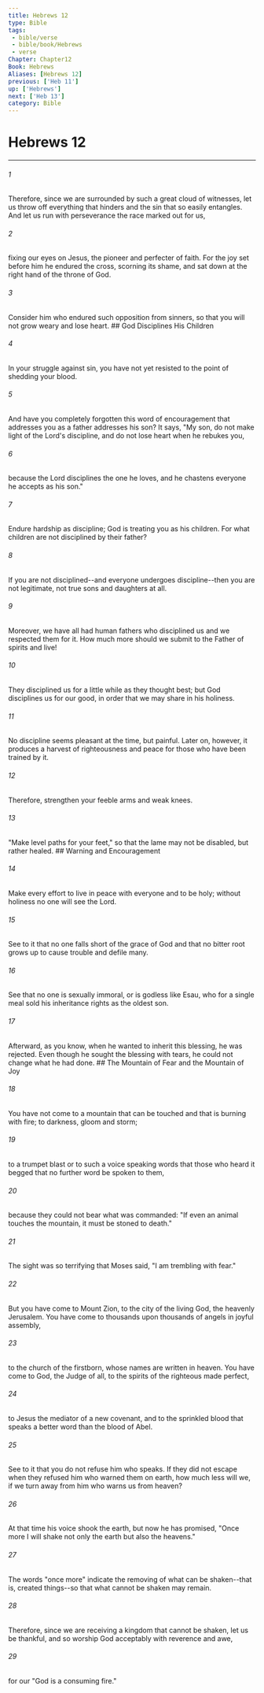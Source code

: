 ```yaml
---
title: Hebrews 12
type: Bible
tags:
 - bible/verse
 - bible/book/Hebrews
 - verse
Chapter: Chapter12
Book: Hebrews
Aliases: [Hebrews 12]
previous: ['Heb 11']
up: ['Hebrews']
next: ['Heb 13']
category: Bible
---
```

# Hebrews 12

***


###### 1 
Therefore, since we are surrounded by such a great cloud of witnesses, let us throw off everything that hinders and the sin that so easily entangles. And let us run with perseverance the race marked out for us, 

###### 2 
fixing our eyes on Jesus, the pioneer and perfecter of faith. For the joy set before him he endured the cross, scorning its shame, and sat down at the right hand of the throne of God. 

###### 3 
Consider him who endured such opposition from sinners, so that you will not grow weary and lose heart. ## God Disciplines His Children 

###### 4 
In your struggle against sin, you have not yet resisted to the point of shedding your blood. 

###### 5 
And have you completely forgotten this word of encouragement that addresses you as a father addresses his son? It says, "My son, do not make light of the Lord's discipline, and do not lose heart when he rebukes you, 

###### 6 
because the Lord disciplines the one he loves, and he chastens everyone he accepts as his son." 

###### 7 
Endure hardship as discipline; God is treating you as his children. For what children are not disciplined by their father? 

###### 8 
If you are not disciplined--and everyone undergoes discipline--then you are not legitimate, not true sons and daughters at all. 

###### 9 
Moreover, we have all had human fathers who disciplined us and we respected them for it. How much more should we submit to the Father of spirits and live! 

###### 10 
They disciplined us for a little while as they thought best; but God disciplines us for our good, in order that we may share in his holiness. 

###### 11 
No discipline seems pleasant at the time, but painful. Later on, however, it produces a harvest of righteousness and peace for those who have been trained by it. 

###### 12 
Therefore, strengthen your feeble arms and weak knees. 

###### 13 
"Make level paths for your feet," so that the lame may not be disabled, but rather healed. ## Warning and Encouragement 

###### 14 
Make every effort to live in peace with everyone and to be holy; without holiness no one will see the Lord. 

###### 15 
See to it that no one falls short of the grace of God and that no bitter root grows up to cause trouble and defile many. 

###### 16 
See that no one is sexually immoral, or is godless like Esau, who for a single meal sold his inheritance rights as the oldest son. 

###### 17 
Afterward, as you know, when he wanted to inherit this blessing, he was rejected. Even though he sought the blessing with tears, he could not change what he had done. ## The Mountain of Fear and the Mountain of Joy 

###### 18 
You have not come to a mountain that can be touched and that is burning with fire; to darkness, gloom and storm; 

###### 19 
to a trumpet blast or to such a voice speaking words that those who heard it begged that no further word be spoken to them, 

###### 20 
because they could not bear what was commanded: "If even an animal touches the mountain, it must be stoned to death." 

###### 21 
The sight was so terrifying that Moses said, "I am trembling with fear." 

###### 22 
But you have come to Mount Zion, to the city of the living God, the heavenly Jerusalem. You have come to thousands upon thousands of angels in joyful assembly, 

###### 23 
to the church of the firstborn, whose names are written in heaven. You have come to God, the Judge of all, to the spirits of the righteous made perfect, 

###### 24 
to Jesus the mediator of a new covenant, and to the sprinkled blood that speaks a better word than the blood of Abel. 

###### 25 
See to it that you do not refuse him who speaks. If they did not escape when they refused him who warned them on earth, how much less will we, if we turn away from him who warns us from heaven? 

###### 26 
At that time his voice shook the earth, but now he has promised, "Once more I will shake not only the earth but also the heavens." 

###### 27 
The words "once more" indicate the removing of what can be shaken--that is, created things--so that what cannot be shaken may remain. 

###### 28 
Therefore, since we are receiving a kingdom that cannot be shaken, let us be thankful, and so worship God acceptably with reverence and awe, 

###### 29 
for our "God is a consuming fire." 
